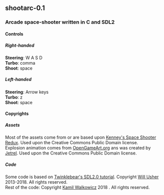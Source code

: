 ## shootarc-0.1
### Arcade space-shooter written in C and SDL2
  
#### Controls
##### Right-handed
**Steering**: W A S D  
**Turbo**: comma  
**Shoot**: space

##### Left-handed
**Steering**: Arrow keys  
**Turbo**: z  
**Shoot**: space


#### Copyrights
##### Assets
Most of the assets come from or are based upon
[Kenney's Space Shooter Redux](http://www.kenney.nl/assets/space-shooter-redux).
Used upon the Creative Commons Public Domain license.  
Explosion animation comes from
[OpenGameArt.org](https://opengameart.org/content/explosion-animations)
ans was created by [Jetrel](https://opengameart.org/users/jetrel).
Used upon the Creative Commons Public Domain license.  

##### Code
Some code is based on
[Twinklebear's SDL2.0 tutorial](http://www.willusher.io/pages/sdl2/0).
Copyright [Will Usher](http://www.willusher.io) 2013-2018. All rights reserved.  
Rest of the code: Copyright [Kamil Walkowicz](http://twitter.com/khwalkowicz)
2018 . All rights reserved.